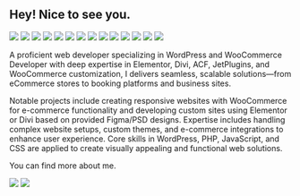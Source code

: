 **Hey! Nice to see you.**
---

![](https://img.shields.io/badge/Wordpress-21759B?style=for-the-badge&logo=wordpress&logoColor=white) ![](https://img.shields.io/badge/Elementor-9146FF?style=for-the-badge&logo=elementor&logoColor=white) ![](https://img.shields.io/badge/shopify-8DB543?style=for-the-badge&logo=Shopify&logoColor=white) ![](https://img.shields.io/badge/Laravel-FF2D20?style=for-the-badge&logo=laravel&logoColor=white) ![](https://img.shields.io/badge/PHP-777BB4?style=for-the-badge&logo=php&logoColor=white) ![](https://img.shields.io/badge/MySQL-005C84?style=for-the-badge&logo=mysql&logoColor=white) ![](https://img.shields.io/badge/Docker-2CA5E0?style=for-the-badge&logo=docker&logoColor=white) ![](https://img.shields.io/badge/JavaScript-323330?style=for-the-badge&logo=javascript&logoColor=F7DF1E) ![](https://img.shields.io/badge/jQuery-0769AD?style=for-the-badge&logo=jquery&logoColor=white) ![](https://img.shields.io/badge/HTML5-E34F26?style=for-the-badge&logo=html5&logoColor=white) ![](https://img.shields.io/badge/CSS3-1572B6?style=for-the-badge&logo=css3&logoColor=white) ![](https://img.shields.io/badge/Sass-CC6699?style=for-the-badge&logo=sass&logoColor=white) ![](https://img.shields.io/badge/Bootstrap-563D7C?style=for-the-badge&logo=bootstrap&logoColor=white) ![](https://img.shields.io/badge/Tailwind_CSS-38B2AC?style=for-the-badge&logo=tailwind-css&logoColor=white) 

A proficient web developer specializing in WordPress and WooCommerce Developer with deep expertise in Elementor, Divi, ACF, JetPlugins, and WooCommerce customization, I delivers seamless, scalable solutions—from eCommerce stores to booking platforms and business sites.

Notable projects include creating responsive websites with WooCommerce for e-commerce functionality and developing custom sites using Elementor or Divi based on provided Figma/PSD designs. Expertise includes handling complex website setups, custom themes, and e-commerce integrations to enhance user experience. Core skills in WordPress, PHP, JavaScript, and CSS are applied to create visually appealing and functional web solutions.


You can find more about me.

[![](https://img.shields.io/badge/LinkedIn-0077B5?style=for-the-badge&logo=linkedin&logoColor=white)](https://www.linkedin.com/in/ismdibrahim/)
[![](https://img.shields.io/badge/website-000000?style=for-the-badge&logo=About.me&logoColor=white)](https://ibrahimhossen.dev/)


